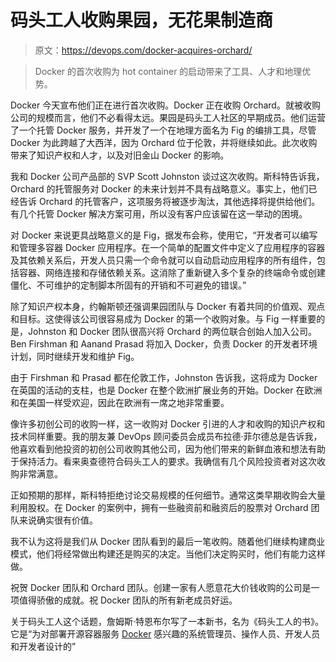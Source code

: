 # 码头工人收购果园，无花果制造商

> 原文：<https://devops.com/docker-acquires-orchard/>

> Docker 的首次收购为 hot container 的启动带来了工具、人才和地理优势。

Docker 今天宣布他们正在进行首次收购。Docker 正在收购 Orchard。就被收购公司的规模而言，他们不必看得太远。果园是码头工人社区的早期成员。他们运营了一个托管 Docker 服务，并开发了一个在地理方面名为 Fig 的编排工具，尽管 Docker 为此跨越了大西洋，因为 Orchard 位于伦敦，并将继续如此。此次收购带来了知识产权和人才，以及对旧金山 Docker 的影响。

我和 Docker 公司产品部的 SVP Scott Johnston 谈过这次收购。斯科特告诉我，Orchard 的托管服务对 Docker 的未来计划并不具有战略意义。事实上，他们已经告诉 Orchard 的托管客户，这项服务将被逐步淘汰，其他选择将提供给他们。有几个托管 Docker 解决方案可用，所以没有客户应该留在这一举动的困境。

对 Docker 来说更具战略意义的是 Fig，据发布会称，使用它，“开发者可以编写和管理多容器 Docker 应用程序。在一个简单的配置文件中定义了应用程序的容器及其依赖关系后，开发人员只需一个命令就可以自动启动应用程序的所有组件，包括容器、网络连接和存储依赖关系。这消除了重新键入多个复杂的终端命令或创建僵化、不可维护的定制脚本所固有的开销和不可避免的错误。”

除了知识产权本身，约翰斯顿还强调果园团队与 Docker 有着共同的价值观、观点和目标。这使得该公司很容易成为 Docker 的第一个收购对象。与 Fig 一样重要的是，Johnston 和 Docker 团队很高兴将 Orchard 的两位联合创始人加入公司。Ben Firshman 和 Aanand Prasad 将加入 Docker，负责 Docker 的开发者环境计划，同时继续开发和维护 Fig。

由于 Firshman 和 Prasad 都在伦敦工作，Johnston 告诉我，这将成为 Docker 在英国的活动的支柱，也是 Docker 在整个欧洲扩展业务的开始。Docker 在欧洲和在美国一样受欢迎，因此在欧洲有一席之地非常重要。

像许多初创公司的收购一样，这一收购对 Docker 引进的人才和收购的知识产权和技术同样重要。我的朋友兼 DevOps 顾问委员会成员布拉德·菲尔德总是告诉我，他喜欢看到他投资的初创公司收购其他公司，因为他们带来的新鲜血液和想法有助于保持活力。看来奥查德符合码头工人的要求。我确信有几个风险投资者对这次收购非常满意。

正如预期的那样，斯科特拒绝讨论交易规模的任何细节。通常这类早期收购会大量利用股权。在 Docker 的案例中，拥有一些融资前和融资后的股票对 Orchard 团队来说确实很有价值。

我不认为这将是我们从 Docker 团队看到的最后一笔收购。随着他们继续构建商业模式，他们将经常做出构建还是购买的决定。当他们决定购买时，他们有能力这样做。

祝贺 Docker 团队和 Orchard 团队。创建一家有人愿意花大价钱收购的公司是一项值得骄傲的成就。祝 Docker 团队的所有新老成员好运。

关于码头工人这个话题，詹姆斯·特恩布尔写了一本新书，名为《码头工人的书》。它是“为对部署开源容器服务 [Docker](https://www.docker.com/) 感兴趣的系统管理员、操作人员、开发人员和开发者设计的”